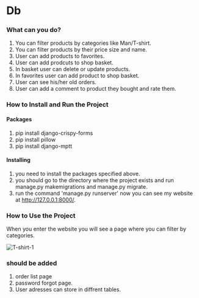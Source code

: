 # Db


### What can you do?

1. You can filter products by categories like Man/T-shirt.
2. You can filter products by their price size and name.
3. User can add products to favorites. 
4. User can add prodcuts to shop basket. 
5. In basket user can delete or update products.
6. In favorites user can add product to shop basket.
7. User can see his/her old orders.  
8. User can add a comment to product they bought and rate them.

### How to Install and Run the Project
#### Packages
1. pip install django-crispy-forms
2. pip install pillow
3. pip install django-mptt


#### Installing 
1. you need to install the packages specified above. 
2. you should go to the directory where the project exists and run manage.py makemigrations and manage.py migrate.
3. run the command 'manage.py runserver' now you can see my website at http://127.0.0.1:8000/.


### How to Use the Project
When you enter the website you will see a page where you can filter by categories.


![T-shirt-1](https://user-images.githubusercontent.com/73540960/212908707-1ba20056-114b-4e97-9f33-b44f2c25ee0e.jpg)





### should be added 
1. order list page 
2. password forgot page.
3. User adresses can store in diffrent tables.





